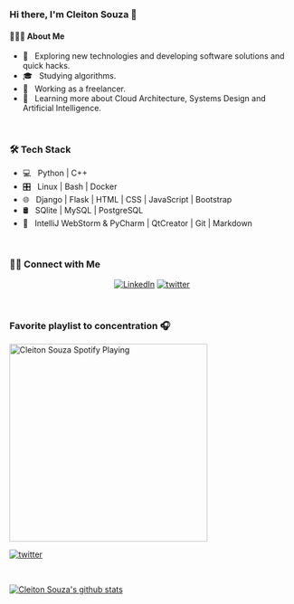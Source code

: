 ### Hi there, I'm Cleiton Souza 👋


#### 👨🏻‍💻 About Me

- 🤔 &nbsp; Exploring new technologies and developing software solutions and quick hacks.
- 🎓 &nbsp; Studying algorithms.
- 💼 &nbsp; Working as a freelancer.
- 🌱 &nbsp; Learning more about Cloud Architecture, Systems Design and Artificial Intelligence.

<br>
<h3>🛠 Tech Stack</h3>

- 💻 &nbsp; Python | C++ 
- 🎛 &nbsp; Linux | Bash |  Docker
- 🌐 &nbsp; Django | Flask | HTML | CSS | JavaScript | Bootstrap 
- 🛢 &nbsp; SQlite | MySQL | PostgreSQL
- 🔧 &nbsp; IntelliJ WebStorm & PyCharm | QtCreator | Git | Markdown


<br/>

<h3> 🤝🏻 Connect with Me </h3>

<p align="center">
<a href="https://www.linkedin.com/in/cleitonsouza01/"><img alt="LinkedIn" src="https://img.shields.io/badge/LinkedIn-cleitonsouza01-blue?style=flat-square&logo=linkedin"></a>
<a href="https://twitter.com/cleitonsouza01"><img alt="twitter" src="https://img.shields.io/badge/twitter-cleitonsouza01-blue?style=flat-square&logo=twitter"></a>
</p>


<br>

### Favorite playlist to concentration 🎧
[<img src="https://media.giphy.com/media/oTcESYsgkjU1W/giphy.gif" alt="Cleiton Souza Spotify Playing" width="350" />](https://open.spotify.com/playlist/1gkg0twwZXhC0gyLddOxTK?si=LASqUVMnTMOIFrXlwRBaGA)

<a href="https://open.spotify.com/playlist/1gkg0twwZXhC0gyLddOxTK?si=LASqUVMnTMOIFrXlwRBaGA"><img alt="twitter" src="https://img.shields.io/badge/Spotify-playlist to concentration-blue?style=flat-square&logo=spotify"></a>
</p>

<br>

[![Cleiton Souza's github stats](https://github-readme-stats.vercel.app/api?username=cleitonsouza01)](https://github.com/cleitonsouza01/)
